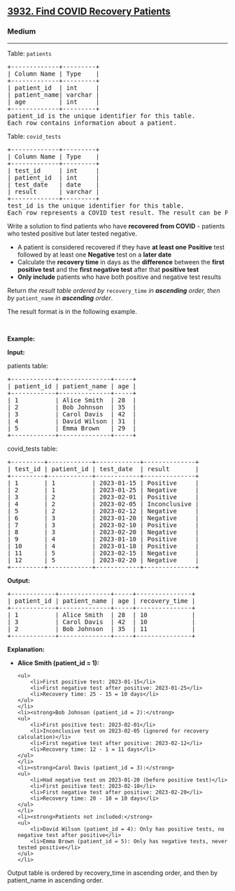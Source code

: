 <h2><a href="https://leetcode.com/problems/find-covid-recovery-patients/">3932. Find COVID Recovery Patients</a></h2><h3>Medium</h3><hr><p>Table: <code>patients</code></p>

<pre>
+-------------+---------+
| Column Name | Type    |
+-------------+---------+
| patient_id  | int     |
| patient_name| varchar |
| age         | int     |
+-------------+---------+
patient_id is the unique identifier for this table.
Each row contains information about a patient.
</pre>

<p>Table: <code>covid_tests</code></p>

<pre>
+-------------+---------+
| Column Name | Type    |
+-------------+---------+
| test_id     | int     |
| patient_id  | int     |
| test_date   | date    |
| result      | varchar |
+-------------+---------+
test_id is the unique identifier for this table.
Each row represents a COVID test result. The result can be Positive, Negative, or Inconclusive.
</pre>

<p>Write a solution to find patients who have <strong>recovered from COVID</strong> - patients who tested positive but later tested negative.</p>

<ul>
	<li>A patient is considered recovered if they have <strong>at least one</strong> <strong>Positive</strong> test followed by at least one <strong>Negative</strong> test on a <strong>later date</strong></li>
	<li>Calculate the <strong>recovery time</strong> in days as the <strong>difference</strong> between the <strong>first positive test</strong> and the <strong>first negative test</strong> after that <strong>positive test</strong></li>
	<li><strong>Only include</strong> patients who have both positive and negative test results</li>
</ul>

<p>Return <em>the result table ordered by </em><code>recovery_time</code><em> in <strong>ascending</strong> order, then by </em><code>patient_name</code><em> in <strong>ascending</strong> order</em>.</p>

<p>The result format is in the following example.</p>

<p>&nbsp;</p>
<p><strong class="example">Example:</strong></p>

<div class="example-block">
<p><strong>Input:</strong></p>

<p>patients table:</p>

<pre class="example-io">
+------------+--------------+-----+
| patient_id | patient_name | age |
+------------+--------------+-----+
| 1          | Alice Smith  | 28  |
| 2          | Bob Johnson  | 35  |
| 3          | Carol Davis  | 42  |
| 4          | David Wilson | 31  |
| 5          | Emma Brown   | 29  |
+------------+--------------+-----+
</pre>

<p>covid_tests table:</p>

<pre class="example-io">
+---------+------------+------------+--------------+
| test_id | patient_id | test_date  | result       |
+---------+------------+------------+--------------+
| 1       | 1          | 2023-01-15 | Positive     |
| 2       | 1          | 2023-01-25 | Negative     |
| 3       | 2          | 2023-02-01 | Positive     |
| 4       | 2          | 2023-02-05 | Inconclusive |
| 5       | 2          | 2023-02-12 | Negative     |
| 6       | 3          | 2023-01-20 | Negative     |
| 7       | 3          | 2023-02-10 | Positive     |
| 8       | 3          | 2023-02-20 | Negative     |
| 9       | 4          | 2023-01-10 | Positive     |
| 10      | 4          | 2023-01-18 | Positive     |
| 11      | 5          | 2023-02-15 | Negative     |
| 12      | 5          | 2023-02-20 | Negative     |
+---------+------------+------------+--------------+
</pre>

<p><strong>Output:</strong></p>

<pre class="example-io">
+------------+--------------+-----+---------------+
| patient_id | patient_name | age | recovery_time |
+------------+--------------+-----+---------------+
| 1          | Alice Smith  | 28  | 10            |
| 3          | Carol Davis  | 42  | 10            |
| 2          | Bob Johnson  | 35  | 11            |
+------------+--------------+-----+---------------+
</pre>

<p><strong>Explanation:</strong></p>

<ul>
	<li><strong>Alice Smith (patient_id = 1):</strong>

	<ul>
		<li>First positive test: 2023-01-15</li>
		<li>First negative test after positive: 2023-01-25</li>
		<li>Recovery time: 25 - 15 = 10 days</li>
	</ul>
	</li>
	<li><strong>Bob Johnson (patient_id = 2):</strong>
	<ul>
		<li>First positive test: 2023-02-01</li>
		<li>Inconclusive test on 2023-02-05 (ignored for recovery calculation)</li>
		<li>First negative test after positive: 2023-02-12</li>
		<li>Recovery time: 12 - 1 = 11 days</li>
	</ul>
	</li>
	<li><strong>Carol Davis (patient_id = 3):</strong>
	<ul>
		<li>Had negative test on 2023-01-20 (before positive test)</li>
		<li>First positive test: 2023-02-10</li>
		<li>First negative test after positive: 2023-02-20</li>
		<li>Recovery time: 20 - 10 = 10 days</li>
	</ul>
	</li>
	<li><strong>Patients not included:</strong>
	<ul>
		<li>David Wilson (patient_id = 4): Only has positive tests, no negative test after positive</li>
		<li>Emma Brown (patient_id = 5): Only has negative tests, never tested positive</li>
	</ul>
	</li>
</ul>

<p>Output table is ordered by recovery_time in ascending order, and then by patient_name in ascending order.</p>
</div>
